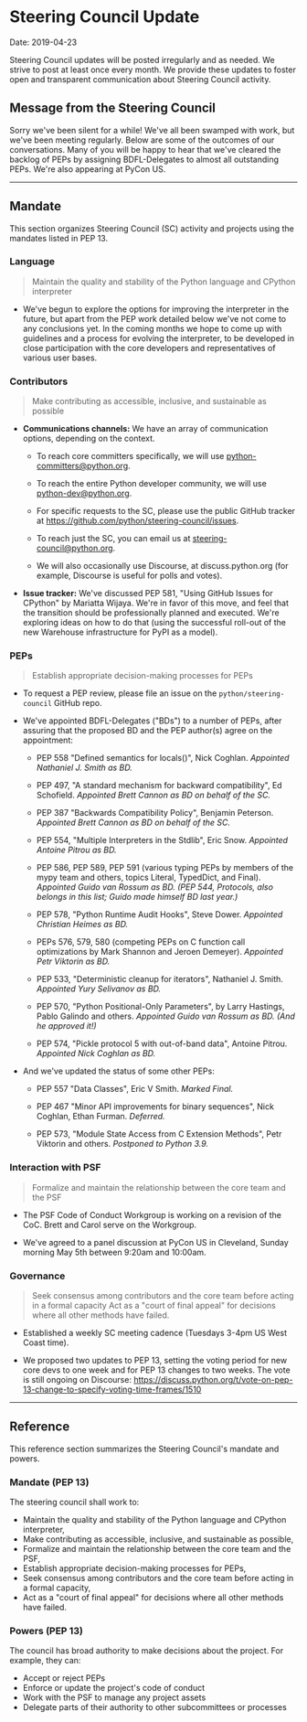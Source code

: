 # Steering Council Update

Date: 2019-04-23

Steering Council updates will be posted irregularly and as needed.
We strive to post at least once every month.  We provide these updates
to foster open and transparent communication about Steering Council
activity.

## Message from the Steering Council

Sorry we've been silent for a while!  We've all been swamped with
work, but we've been meeting regularly.  Below are some of the
outcomes of our conversations.  Many of you will be happy to hear that
we've cleared the backlog of PEPs by assigning BDFL-Delegates to
almost all outstanding PEPs.  We're also appearing at PyCon US.

---

## Mandate

This section organizes Steering Council (SC) activity and projects
using the mandates listed in PEP 13.

### Language

> Maintain the quality and stability of the Python language and CPython interpreter

- We've begun to explore the options for improving the interpreter in
  the future, but apart from the PEP work detailed below we've not come to any
  conclusions yet.  In the coming months we hope to come up with
  guidelines and a process for evolving the interpreter, to be
  developed in close participation with the core developers and
  representatives of various user bases.

### Contributors

> Make contributing as accessible, inclusive, and sustainable as possible

- **Communications channels:** We have an array of communication
  options, depending on the context.

  - To reach core committers specifically, we will use
    python-committers@python.org.

  - To reach the entire Python developer community, we will use
    python-dev@python.org.

  - For specific requests to the SC, please use
    the public GitHub tracker at https://github.com/python/steering-council/issues.

  - To reach just the SC, you can email us at
    steering-council@python.org.

  - We will also occasionally use Discourse, at discuss.python.org (for example,
    Discourse is useful for polls and votes).

- **Issue tracker:** We've discussed PEP 581, "Using GitHub Issues for
  CPython" by Mariatta Wijaya.  We're in favor of this move, and feel
  that the transition should be professionally planned and executed.
  We're exploring ideas on how to do that (using the successful
  roll-out of the new Warehouse infrastructure for PyPI as a model).


### PEPs

> Establish appropriate decision-making processes for PEPs

- To request a PEP review, please file an issue on the
  `python/steering-council` GitHub repo.

- We've appointed BDFL-Delegates ("BDs") to a number of PEPs, after
  assuring that the proposed BD and the PEP author(s) agree on the
  appointment:

  - PEP 558 "Defined semantics for locals()", Nick Coghlan.
    *Appointed Nathaniel J. Smith as BD.*

  - PEP 497, "A standard mechanism for backward compatibility", Ed Schofield.
    *Appointed Brett Cannon as BD on behalf of the SC.*

  - PEP 387 "Backwards Compatibility Policy", Benjamin Peterson.
    *Appointed Brett Cannon as BD on behalf of the SC.*

  - PEP 554, "Multiple Interpreters in the Stdlib", Eric Snow.
    *Appointed Antoine Pitrou as BD.*

  - PEP 586, PEP 589, PEP 591 (various typing PEPs by members of the
    mypy team and others, topics Literal, TypedDict, and Final).
    *Appointed Guido van Rossum as BD.  (PEP 544, Protocols, also
    belongs in this list; Guido made himself BD last year.)*

  - PEP 578, "Python Runtime Audit Hooks", Steve Dower.
    *Appointed Christian Heimes as BD.*

  - PEPs 576, 579, 580 (competing PEPs on C function call
    optimizations by Mark Shannon and Jeroen Demeyer).
    *Appointed Petr Viktorin as BD.*

  - PEP 533, "Deterministic cleanup for iterators", Nathaniel J. Smith.
    *Appointed Yury Selivanov as BD.*

  - PEP 570, "Python Positional-Only Parameters", by Larry Hastings,
    Pablo Galindo and others.
    *Appointed Guido van Rossum as BD.  (And he approved it!)*

  - PEP 574, "Pickle protocol 5 with out-of-band data", Antoine Pitrou.
    *Appointed Nick Coghlan as BD.*

- And we've updated the status of some other PEPs:

  - PEP 557 "Data Classes", Eric V Smith.  *Marked Final.*

  - PEP 467 "Minor API improvements for binary sequences", Nick
    Coghlan, Ethan Furman.  *Deferred.*

  - PEP 573, "Module State Access from C Extension Methods", Petr
    Viktorin and others.  *Postponed to Python 3.9.*

### Interaction with PSF

> Formalize and maintain the relationship between the core team and the PSF

- The PSF Code of Conduct Workgroup is working on a revision of the CoC. Brett and Carol
  serve on the Workgroup.

- We've agreed to a panel discussion at PyCon US in Cleveland, Sunday
  morning May 5th between 9:20am and 10:00am.

### Governance

> Seek consensus among contributors and the core team before acting in a formal capacity
> Act as a "court of final appeal" for decisions where all other methods have failed.

- Established a weekly SC meeting cadence (Tuesdays 3-4pm US West Coast time).

- We proposed two updates to PEP 13, setting the voting period for new
  core devs to one week and for PEP 13 changes to two weeks.
  The vote is still ongoing on Discourse:
  https://discuss.python.org/t/vote-on-pep-13-change-to-specify-voting-time-frames/1510

---

## Reference

This reference section summarizes the Steering Council's mandate and powers.

### Mandate (PEP 13)

The steering council shall work to:

- Maintain the quality and stability of the Python language and
  CPython interpreter,
- Make contributing as accessible, inclusive, and sustainable as
  possible,
- Formalize and maintain the relationship between the core team and
  the PSF,
- Establish appropriate decision-making processes for PEPs,
- Seek consensus among contributors and the core team before acting in
  a formal capacity,
- Act as a "court of final appeal" for decisions where all other
  methods have failed.

### Powers (PEP 13)

The council has broad authority to make decisions about the project.
For example, they can:

- Accept or reject PEPs
- Enforce or update the project's code of conduct
- Work with the PSF to manage any project assets
- Delegate parts of their authority to other subcommittees or
  processes

